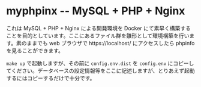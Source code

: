 # myphpinx -- MySQL + PHP + Nginx

これは MySQL + PHP + Nginx による開発環境を Docker にて素早く構築することを目的としています。ここにあるファイル群を雛形として環境構築を行います。素のままでも web ブラウザで https://localhost/ にアクセスしたら phpinfo を見ることができます。

`make up` で起動しますが、その前に `config.env.dist` を `config.env` にコピーしてください。データベースの設定情報等をここに記述しますが、とりあえず起動するにはコピーするだけで十分です。
